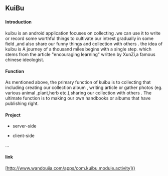 ## KuiBu
###
#### Introduction 
kuibu is an android application focuses on collecting .we can use it to write or record some worthful things to cultivate 
our intrest gradually in some field ,and also share our funny things and collection with others . the idea of kuibu is 
A journey of a thousand miles begins with a single step. which stems from the article "encouraging learning" written by 
XunZi,a famous chinese ideologist.

#### Function 
As mentioned above, the primary function of kuibu is to collecting that including creating our collection album ,
writing article or gather photos (eg. various animal ,plant,herb etc.),sharing our collection with others .
The ultimate function is to making our own handbooks or albums that have publishing right.

#### Project
* server-side
  
* client-side

...

#### link
[http://www.wandoujia.com/apps/com.kuibu.module.activity]()




